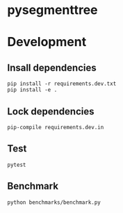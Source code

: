 # pysegmenttree


# Development

## Insall dependencies
```
pip install -r requirements.dev.txt
pip install -e .
```
## Lock dependencies
```
pip-compile requirements.dev.in
```

## Test
```
pytest
```

## Benchmark
```
python benchmarks/benchmark.py
```
